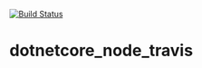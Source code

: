 [![Build Status](https://travis-ci.org/bartw/dotnetcore_node_travis.svg?branch=master)](https://travis-ci.org/bartw/dotnetcore_node_travis)

# dotnetcore_node_travis